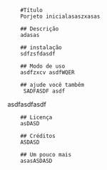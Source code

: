 
        #Título
        Porjeto inicialasaszxasas

        ## Descrição
        adasas

        ## instalação
        sdfzsfdasdf

        ## Modo de uso
        asdfzxcv asdfWQER

        ## ajude você tambêm
         SADFASDF asdf

asdfasdfasdf

        ## Licença
        asDASD

        ## Créditos
        ASDASD

        ## Um pouco mais
        asasASDASD

        

        
    